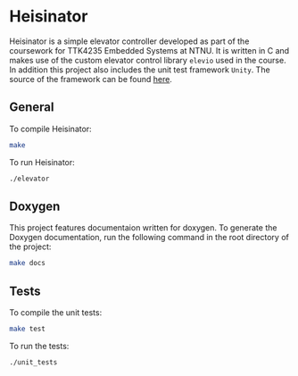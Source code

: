 # Heisinator
Heisinator is a simple elevator controller developed as part of the coursework for TTK4235 Embedded Systems at NTNU. It is written in C and makes use of the custom elevator control library `elevio` used in the course. In addition this project also includes the unit test framework `Unity`. The source of the framework can be found [here](https://github.com/ThrowTheSwitch/Unity).

## General
To compile Heisinator:
```bash
make
```

To run Heisinator:
```bash
./elevator
```

## Doxygen
This project features documentaion written for doxygen. To generate the Doxygen documentation, run the following command in the root directory of the project:
```bash
make docs
```

## Tests
To compile the unit tests:
```bash
make test
```

To run the tests:
```bash
./unit_tests
```
